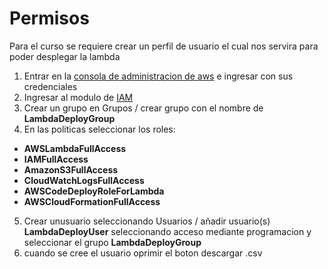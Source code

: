 # Permisos

Para el curso se requiere crear un perfil de usuario el cual nos servira para poder desplegar la lambda


1. Entrar en la [consola de administracion de aws](https://console.aws.amazon.com/?nc2=h_m_mc) e ingresar con sus credenciales
2. Ingresar al modulo de [IAM](https://console.aws.amazon.com/iam/home?#/home)
3. Crear un grupo en Grupos / crear grupo con el nombre de **LambdaDeployGroup**
4. En las politicas seleccionar los roles:
- **AWSLambdaFullAccess** 
- **IAMFullAccess**
- **AmazonS3FullAccess**
- **CloudWatchLogsFullAccess**
- **AWSCodeDeployRoleForLambda** 
- **AWSCloudFormationFullAccess**
 
5. Crear unusuario seleccionando Usuarios / añadir usuario(s) **LambdaDeployUser** seleccionando acceso mediante programacion y seleccionar el grupo **LambdaDeployGroup**
6. cuando se cree el usuario oprimir el boton descargar .csv











